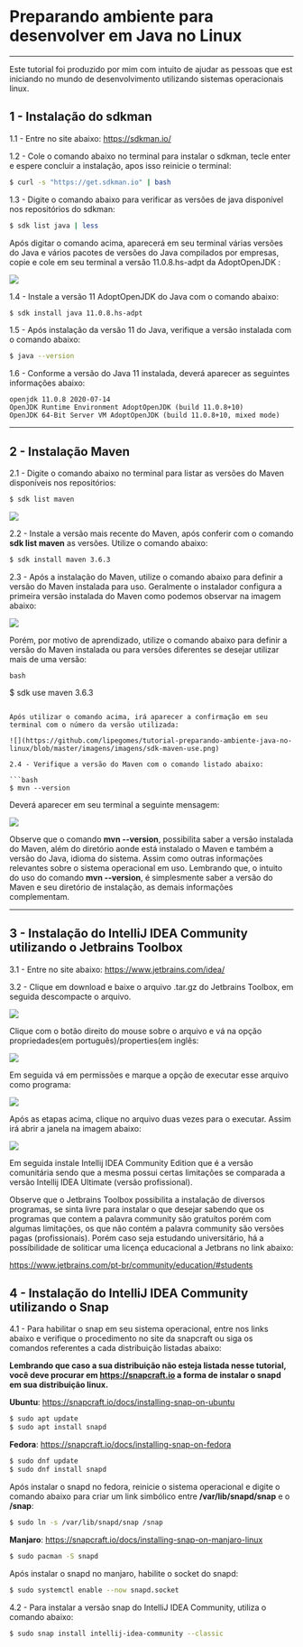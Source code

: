 # **Preparando ambiente para desenvolver em Java no Linux**

------

Este tutorial foi produzido por mim com intuito de ajudar as pessoas que est iniciando no mundo de desenvolvimento utilizando sistemas operacionais linux.

## 1 - Instalação do sdkman

1.1 -  Entre no site abaixo:
https://sdkman.io/ 

1.2 -  Cole o comando abaixo no terminal para instalar o sdkman, tecle enter e espere concluir a instalação, apos isso reinicie o terminal:

```bash
$ curl -s "https://get.sdkman.io" | bash
```

1.3 - Digite o comando abaixo para verificar as versões de java disponível nos repositórios do sdkman:

```bash
$ sdk list java | less
```

Após digitar o comando acima, aparecerá em seu terminal várias versões do Java e vários pacotes de versões do Java compilados por empresas, copie e cole em seu terminal a versão 11.0.8.hs-adpt da AdoptOpenJDK :

![](https://github.com/lipegomes/tutorial-preparando-ambiente-java-no-linux/blob/master/imagens/sdk-java.png)

1.4 - Instale a versão 11 AdoptOpenJDK do Java com o comando abaixo:

```bash
$ sdk install java 11.0.8.hs-adpt
```

1.5 - Após instalação da versão 11 do Java, verifique a versão instalada com o comando abaixo:

```bash
$ java --version
```

1.6 - Conforme a versão do Java 11 instalada, deverá aparecer as seguintes informações abaixo:

```
openjdk 11.0.8 2020-07-14
OpenJDK Runtime Environment AdoptOpenJDK (build 11.0.8+10)
OpenJDK 64-Bit Server VM AdoptOpenJDK (build 11.0.8+10, mixed mode)
```

------

## 2 - Instalação Maven

2.1 - Digite o comando abaixo no terminal para listar as versões do Maven disponíveis nos repositórios:

```bash
$ sdk list maven
```

![](https://github.com/lipegomes/tutorial-preparando-ambiente-java-no-linux/blob/master/imagens/sdk-maven-list.png)

2.2 - Instale a versão mais recente do Maven, após conferir com o comando  **sdk list maven** as versões. Utilize o comando abaixo:

```bash
$ sdk install maven 3.6.3
```

2.3 - Após a instalação do Maven, utilize o comando abaixo para definir a versão do Maven instalada para uso.
Geralmente o instalador configura a primeira versão instalada do Maven como  podemos observar na imagem abaixo:

![](https://github.com/lipegomes/tutorial-preparando-ambiente-java-no-linux/blob/master/imagens/maven-install.png)

Porém, por motivo de aprendizado, utilize o comando abaixo para definir a versão do Maven instalada ou para versões diferentes se desejar utilizar mais de uma versão:

```bash```



$ sdk use maven 3.6.3
```

Após utilizar o comando acima, irá aparecer a confirmação em seu terminal com o número da versão utilizada:

![](https://github.com/lipegomes/tutorial-preparando-ambiente-java-no-linux/blob/master/imagens/imagens/sdk-maven-use.png)

2.4 - Verifique a versão do Maven com o comando listado abaixo:

```bash
$ mvn --version
```

Deverá aparecer em seu terminal a seguinte mensagem:

![](https://github.com/lipegomes/tutorial-preparando-ambiente-java-no-linux/blob/master/imagens/maven-version.png)

Observe que o comando **mvn --version**, possibilita saber a versão instalada do Maven, além do diretório aonde está instalado o Maven e também a versão do Java, idioma do sistema. Assim como outras informações relevantes sobre o sistema operacional em uso. Lembrando que, o intuito do uso do comando **mvn --version**, é simplesmente saber a versão do Maven e seu diretório de instalação, as demais informações complementam.

------

## 3 - Instalação do IntelliJ IDEA Community utilizando o Jetbrains Toolbox

3.1 - Entre no site abaixo:
https://www.jetbrains.com/idea/

3.2 - Clique em download e baixe o arquivo .tar.gz do Jetbrains Toolbox, em seguida descompacte o arquivo.

![](https://github.com/lipegomes/tutorial-preparando-ambiente-java-no-linux/blob/master/imagens/jetbrains-toolbox.png)

Clique com o botão direito do mouse sobre o arquivo e vá na opção propriedades(em português)/properties(em inglês:

![](https://github.com/lipegomes/tutorial-preparando-ambiente-java-no-linux/blob/master/imagens/propriedades.png)

Em seguida vá em permissões e marque a opção de executar esse arquivo como programa:

![](https://github.com/lipegomes/tutorial-preparando-ambiente-java-no-linux/blob/master/imagens/executar.png)

Após as etapas acima, clique no arquivo duas vezes para o executar. Assim irá abrir a janela na imagem abaixo:

![](https://github.com/lipegomes/tutorial-preparando-ambiente-java-no-linux/blob/master/imagens/toolbox.png)

Em seguida instale Intellij IDEA Community Edition que é a versão comunitária sendo que a mesma possui certas limitações
se comparada a versão Intellij IDEA Ultimate (versão profissional).

Observe que o Jetbrains Toolbox possibilita a instalação de diversos programas, se sinta livre para instalar o que desejar
sabendo que os programas que contem a palavra community são gratuítos porém com algumas limitações, os que não contém a palavra
community são versões pagas (profissionais). Porém caso seja estudando universitário, há a possíbilidade de soliticar uma licença educacional a Jetbrans no link abaixo:

https://www.jetbrains.com/pt-br/community/education/#students

## 4 - Instalação do IntelliJ IDEA Community utilizando o Snap

4.1 - Para habilitar o snap em seu sistema operacional, entre nos links abaixo e verifique o procedimento no site da snapcraft ou siga os comandos referentes a cada distribuição listadas abaixo:

**Lembrando que caso a sua distribuição não esteja listada nesse tutorial, você deve procurar em https://snapcraft.io a forma de instalar o snapd em sua distribuição linux.**

**Ubuntu**:
https://snapcraft.io/docs/installing-snap-on-ubuntu

```bash
$ sudo apt update
$ sudo apt install snapd
```

**Fedora**:
https://snapcraft.io/docs/installing-snap-on-fedora

```bash
$ sudo dnf update
$ sudo dnf install snapd
```

Após instalar o snapd no fedora, reinicie o sistema operacional e digite o comando abaixo para criar um link simbólico entre **/var/lib/snapd/snap** e o **/snap**:

```bash
$ sudo ln -s /var/lib/snapd/snap /snap
```

**Manjaro**:
https://snapcraft.io/docs/installing-snap-on-manjaro-linux
```bash
$ sudo pacman -S snapd
```

Após instalar o snapd no manjaro, habilite o socket do snapd:

```bash
$ sudo systemctl enable --now snapd.socket
```

4.2 - Para instalar a versão snap do  IntelliJ IDEA Community, utiliza o comando abaixo:

```bash
$ sudo snap install intellij-idea-community --classic
```

